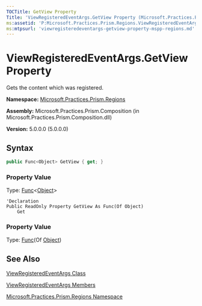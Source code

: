 ```yaml
---
TOCTitle: GetView Property
Title: 'ViewRegisteredEventArgs.GetView Property (Microsoft.Practices.Prism.Regions)'
ms:assetid: 'P:Microsoft.Practices.Prism.Regions.ViewRegisteredEventArgs.GetView'
ms:mtpsurl: 'viewregisteredeventargs-getview-property-mspp-regions.md'
---
```



# ViewRegisteredEventArgs.GetView Property

Gets the content which was registered.

**Namespace:** [Microsoft.Practices.Prism.Regions](/patterns-practices/reference/mspp-regions-namespace)

**Assembly:** Microsoft.Practices.Prism.Composition (in Microsoft.Practices.Prism.Composition.dll)

**Version:** 5.0.0.0 (5.0.0.0)

## Syntax
```C#
public Func<Object> GetView { get; }
```

### Property Value

Type: [Func](http://msdn.microsoft.com/en-us/library/bb534960)&lt;[Object](http://msdn.microsoft.com/en-us/library/e5kfa45b)&gt;

```VB
'Declaration
Public ReadOnly Property GetView As Func(Of Object)
	Get
```
### Property Value

Type: [Func](http://msdn.microsoft.com/en-us/library/bb534960)(Of [Object](http://msdn.microsoft.com/en-us/library/e5kfa45b))

## See Also

[ViewRegisteredEventArgs Class](/patterns-practices/reference/viewregisteredeventargs-class-mspp-regions)

[ViewRegisteredEventArgs Members](/patterns-practices/reference/viewregisteredeventargs-members-mspp-regions)

[Microsoft.Practices.Prism.Regions Namespace](/patterns-practices/reference/mspp-regions-namespace)
